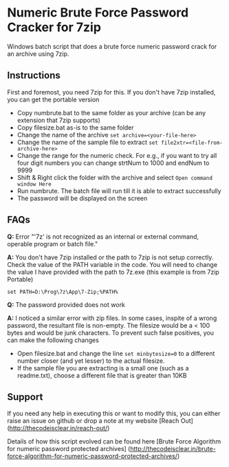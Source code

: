 Numeric Brute Force Password Cracker for 7zip
================

Windows batch script that does a brute force numeric password crack for an archive using 7zip.

## Instructions

First and foremost, you need 7zip for this. If you don't have 7zip installed, you can get the portable version
- Copy numbrute.bat to the same folder as your archive (can be any extension that 7zip supports)
- Copy filesize.bat as-is to the same folder
- Change the name of the archive ```set archive=<your-file-here>```
- Change the name of the sample file to extract ```set file2xtr=<file-from-archive-here>```
- Change the range for the numeric check. For e.g., if you want to try all four digit numbers you can change strtNum to 1000 and endNum to 9999
- Shift & Right click the folder with the archive and select ```Open command window Here```
- Run numbrute. The batch file will run till it is able to extract successfully
- The password will be displayed on the screen
 
## FAQs
**Q:** Error "'7z' is not recognized as an internal or external command, operable program or batch file."

**A:** You don't have 7zip installed or the path to 7zip is not setup correctly. Check the value of the PATH variable in the code. You will need to change the value I have provided with the path to 7z.exe (this example is from 7zip Portable)
```
set PATH=D:\Prog\7z\App\7-Zip;%PATH%
```

**Q:** The password provided does not work

**A:** I noticed a similar error with zip files. In some cases, inspite of a wrong password, the resultant file is non-empty. The filesize would be a < 100 bytes and would be junk characters. To prevent such false positives, you can make the following changes
* Open filesize.bat and change the line ```set minbytesize=0``` to a different number closer (and yet lesser) to the actual filesize. 
* If the sample file you are extracting is a small one (such as a readme.txt), choose a different file that is greater than 10KB

## Support
If you need any help in executing this or want to modify this, you can either raise an issue on github or drop a note at my website [Reach Out] (http://thecodeisclear.in/reach-out/)

Details of how this script evolved can be found here [Brute Force Algorithm for numeric password protected archives] (http://thecodeisclear.in/brute-force-algorithm-for-numeric-password-protected-archives/)
